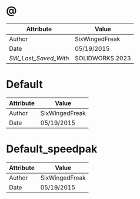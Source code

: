 # @
| Attribute | Value |
| ---  | ---     |
| Author | SixWingedFreak |
| Date | 05/19/2015 |
| _SW_Last_Saved_With_ | SOLIDWORKS 2023 |
# Default
| Attribute | Value |
| ---  | ---     |
| Author | SixWingedFreak |
| Date | 05/19/2015 |
# Default_speedpak
| Attribute | Value |
| ---  | ---     |
| Author | SixWingedFreak |
| Date | 05/19/2015 |
